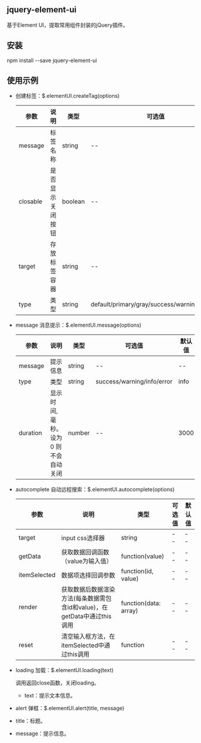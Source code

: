 ## jquery-element-ui

基于Element UI，提取常用组件封装的jQuery插件。

## 安装

npm install --save jquery-element-ui

## 使用示例

- 创建标签：$.elementUI.createTag(options)

    参数 | 说明 | 类型 | 可选值 | 默认值
    -----|-----|------|--------|------
    message | 标签名称 | string | -- | --
    closable | 是否显示关闭按钮 | boolean | -- | false
    target | 存放标签容器 | string | -- | --
    type |  类型 | string | default/primary/gray/success/warning/danger | default

- message 消息提示：$.elementUI.message(options)

    参数 | 说明 | 类型 | 可选值 | 默认值
    -----|-----|------|--------|------
    message | 提示信息 | string | -- | --
    type |  类型 | string | success/warning/info/error | info
    duration | 显示时间, 毫秒。设为 0 则不会自动关闭 | number | -- | 3000

- autocomplete 自动远程搜索：$.elementUI.autocomplete(options)

    参数 | 说明 | 类型 | 可选值 | 默认值
    -----|-----|------|--------|------
    target |  input css选择器 | string | -- | --
    getData | 获取数据回调函数（value为输入值） | function(value) | -- | --
    itemSelected | 数据项选择回调参数 | function(id, value) | -- | --
    render | 获取数据后数据渲染方法(每条数据需包含id和value)，在getData中通过this调用 | function(data: array) | -- | --
    reset  | 清空输入框方法，在itemSelected中通过this调用 | function | -- | --

- loading 加载：$.elementUI.loading(text)

    调用返回close函数，关闭loading。
 
    - text：提示文本信息。

- alert 弹框：$.elementUI.alert(title, message)

- title：标题。
- message：提示信息。

